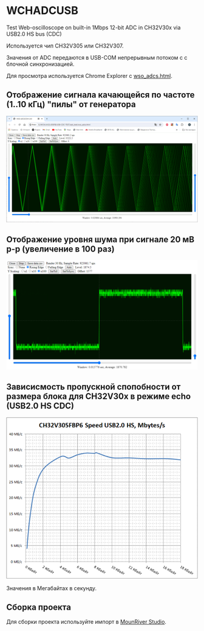 # WCHADCUSB
Test Web-oscilloscope on built-in 1Mbps 12-bit ADC in CH32V30x via USB2.0 HS bus (CDC)

Используется чип CH32V305 или CH32V307.

Значения от ADC передаются в USB-COM непрерывным потоком c с блочной синхронизацией.

Для просмотра используется Chrome Explorer с [wso_adcs.html](https://pvvx.github.io/tests/WCHADCUSB/wso_adcs.html).


## Отображение сигнала качающейся по частоте (1..10 кГц) "пилы" от генератора

![img](https://raw.githubusercontent.com/pvvx/WCHADCUSB/master/img/test1.gif)

## Отображение уровня шума при сигнале 20 мВ p-p (увеличение в 100 раз)

![img](https://raw.githubusercontent.com/pvvx/WCHADCUSB/master/img/test2.gif)

## Зависисмость пропускной спопобности от размера блока для CH32V30x в режиме echo (USB2.0 HS CDC)

![img](https://raw.githubusercontent.com/pvvx/WCHADCUSB/master/img/usb20hs_echo.gif)

Значения в Мегабайтах в секунду.

## Сборка проекта

Для сборки проекта используйте импорт в [MounRiver Studio](http://mounriver.com).
